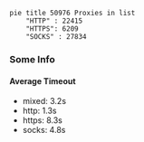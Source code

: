 
```mermaid
pie title 50976 Proxies in list
    "HTTP" : 22415
    "HTTPS": 6209
    "SOCKS" : 27834
```

### Some Info
#### Average Timeout

- mixed: 3.2s
- http: 1.3s
- https: 8.3s
- socks: 4.8s